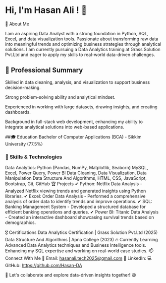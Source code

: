 # Hi, I'm  Hasan Ali ! 👋
🚀 About Me

I am an aspiring Data Analyst with a strong foundation in Python, SQL, Excel, and data visualization tools. Passionate about transforming raw data into meaningful trends and optimizing business strategies through analytical solutions. I am currently pursuing a Data Analytics training at Grass Solution Pvt.Ltd  and eager to apply my skills to real-world data-driven challenges.


## 💼 Professional Summary
Skilled in data cleaning, analysis, and visualization to support business decision-making.

Strong problem-solving ability and analytical mindset.

Experienced in working with large datasets, drawing insights, and creating dashboards.

Background in full-stack web development, enhancing my ability to integrate analytical solutions into web-based applications.

##🎓 Education
Bachelor of Computer Applications (BCA) - Sikkim University (77.5%)

### 🔧 Skills & Technologies
Data Analytics:
Python (Pandas, NumPy, Matplotlib, Seaborn)
MySQL, Excel, Power Query, Power BI
Data Cleaning, Data Visualization, Data Manipulation
Data Structure And Algorithms,
HTML, CSS, JavaScript, Bootstrap, 
Git, GitHub
🏆 Projects
✔ Python: Netflix Data Analysis - Analyzed Netflix viewing trends and generated insights using Python libraries.
✔ Excel: Order Data Analysis - Performed a comprehensive analysis of order data to identify trends and improve operations.
✔ SQL: Banking Management System - Developed a structured database for efficient banking operations and queries.
✔ Power BI: Titanic Data Analysis - Created an interactive dashboard showcasing survival trends based on demographics.

🎖 Certifications
Data Analytics Certification | Grass Solution Pvt.Ltd (2025)
Data Structure And Algorithms | Apna College (2023)
🔥 Currently Learning
Advanced Data Analytics techniques and Business Intelligence tools.
Enhancing my SQL expertise and working on real-world case studies.
📫 Connect With Me
📧 Email: hasanali.tech2025@gmail.com
🔗 LinkedIn: 
💻 GitHub: https://github.com/Hasan-DA

🚀 Let's collaborate and explore data-driven insights together! 😃
